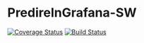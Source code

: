 # PredireInGrafana-SW
[![Coverage Status](https://coveralls.io/repos/github/teamafkSWE/PredireInGrafana-SW/badge.svg?branch=master)](https://coveralls.io/github/teamafkSWE/PredireInGrafana-SW?branch=develop)
[![Build Status](https://travis-ci.org/teamafkSWE/PredireInGrafana-SW.svg?branch=develop)](https://travis-ci.org/teamafkSWE/PredireInGrafana-SW)
